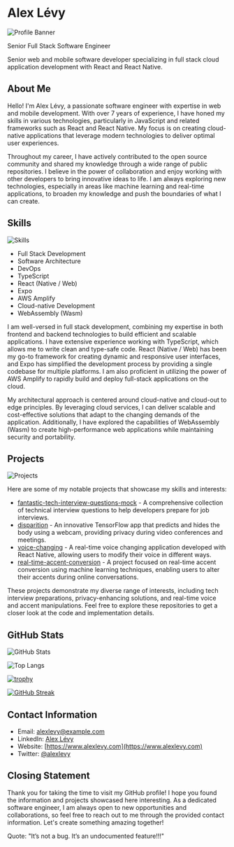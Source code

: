 # Alex Lévy

![Profile Banner](https://github.com/alexlevy0/alexlevy0/raw/main/assets/banner.png)

Senior Full Stack Software Engineer

Senior web and mobile software developer specializing in full stack cloud application development with React and React Native.

## About Me

Hello! I'm Alex Lévy, a passionate software engineer with expertise in web and mobile development. With over 7 years of experience, I have honed my skills in various technologies, particularly in JavaScript and related frameworks such as React and React Native. My focus is on creating cloud-native applications that leverage modern technologies to deliver optimal user experiences.

Throughout my career, I have actively contributed to the open source community and shared my knowledge through a wide range of public repositories. I believe in the power of collaboration and enjoy working with other developers to bring innovative ideas to life. I am always exploring new technologies, especially in areas like machine learning and real-time applications, to broaden my knowledge and push the boundaries of what I can create.

## Skills

![Skills](https://github.com/alexlevy0/alexlevy0/raw/main/assets/skills.png)

- Full Stack Development
- Software Architecture
- DevOps
- TypeScript
- React (Native / Web)
- Expo
- AWS Amplify
- Cloud-native Development
- WebAssembly (Wasm)

I am well-versed in full stack development, combining my expertise in both frontend and backend technologies to build efficient and scalable applications. I have extensive experience working with TypeScript, which allows me to write clean and type-safe code. React (Native / Web) has been my go-to framework for creating dynamic and responsive user interfaces, and Expo has simplified the development process by providing a single codebase for multiple platforms. I am also proficient in utilizing the power of AWS Amplify to rapidly build and deploy full-stack applications on the cloud.

My architectural approach is centered around cloud-native and cloud-out to edge principles. By leveraging cloud services, I can deliver scalable and cost-effective solutions that adapt to the changing demands of the application. Additionally, I have explored the capabilities of WebAssembly (Wasm) to create high-performance web applications while maintaining security and portability.

## Projects

![Projects](https://github.com/alexlevy0/alexlevy0/raw/main/assets/projects.png)

Here are some of my notable projects that showcase my skills and interests:

- [fantastic-tech-interview-questions-mock](https://github.com/alexlevy0/fantastic-tech-interview-questions-mock) - A comprehensive collection of technical interview questions to help developers prepare for job interviews.
- [disparition](https://github.com/alexlevy0/disparition) - An innovative TensorFlow app that predicts and hides the body using a webcam, providing privacy during video conferences and meetings.
- [voice-changing](https://github.com/alexlevy0/voice-changing) - A real-time voice changing application developed with React Native, allowing users to modify their voice in different ways.
- [real-time-accent-conversion](https://github.com/alexlevy0/real-time-accent-conversion) - A project focused on real-time accent conversion using machine learning techniques, enabling users to alter their accents during online conversations.

These projects demonstrate my diverse range of interests, including tech interview preparations, privacy-enhancing solutions, and real-time voice and accent manipulations. Feel free to explore these repositories to get a closer look at the code and implementation details.

## GitHub Stats

![GitHub Stats](https://github-readme-stats.vercel.app/api?username=alexlevy0)

![Top Langs](https://github-readme-stats.vercel.app/api/top-langs/?username=alexlevy0)

[![trophy](https://github-profile-trophy.vercel.app/?username=alexlevy0)](https://github.com/alexlevy0)

[![GitHub Streak](https://streak-stats.demolab.com/?user=alexlevy0)](https://git.io/streak-stats)

## Contact Information

- Email: [alexlevy@example.com](mailto:alexlevy@example.com)
- LinkedIn: [Alex Lévy](https://www.linkedin.com/in/alexlevy)
- Website: [https://www.alexlevy.com](https://www.alexlevy.com)
- Twitter: [@alexlevy](https://twitter.com/alexlevy)

## Closing Statement

Thank you for taking the time to visit my GitHub profile! I hope you found the information and projects showcased here interesting. As a dedicated software engineer, I am always open to new opportunities and collaborations, so feel free to reach out to me through the provided contact information. Let's create something amazing together!

Quote: "It’s not a bug. It’s an undocumented feature!!!"

<!--

![Metrics](https://metrics.lecoq.io/alexlevy0)
![alexlevy0's github stats](https://github-readme-stats.vercel.app/api?username=alexlevy0&count_private=true&show_icons=true&theme=dark)
![alexlevy0's github stats](https://github-readme-stats.vercel.app/api/top-langs/?username=alexlevy0&layout=compact&count_private=true&show_icons=true&theme=dark)

-->
